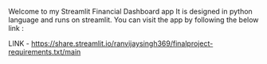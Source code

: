 Welcome to my Streamlit Financial Dashboard app
It is designed in python language and runs on streamlit. You can visit the app by following the below link :


  LINK - https://share.streamlit.io/ranvijaysingh369/finalproject-requirements.txt/main
